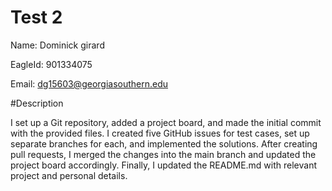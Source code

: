 # Test 2

Name: Dominick girard

EagleId: 901334075

Email: dg15603@georgiasouthern.edu

#Description

I set up a Git repository, added a project board, and made the initial commit with the provided files. I created five GitHub issues for test cases, set up separate branches for each, and implemented the solutions. After creating pull requests, I merged the changes into the main branch and updated the project board accordingly. Finally, I updated the README.md with relevant project and personal details.
